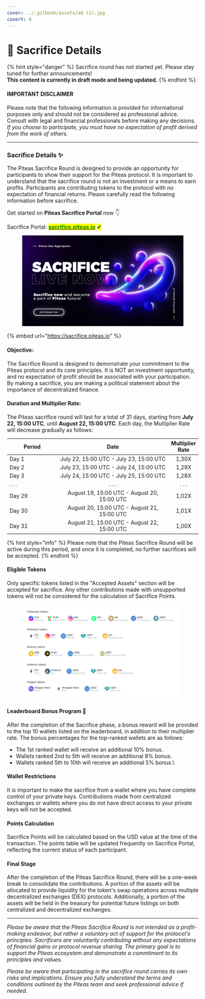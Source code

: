 ```yaml
---
cover: ../.gitbook/assets/ad (1).jpg
coverY: 0
---
```


# 🏦 Sacrifice Details

{% hint style="danger" %}
Sacrifice round has not started yet. Please stay tuned for further announcements!\
**This content is currently in draft mode and being updated.**
{% endhint %}

#### **IMPORTANT DISCLAIMER**

Please note that the following information is provided for informational purposes only and should not be considered as professional advice. Consult with legal and financial professionals before making any decisions. _If you choose to participate, you must have no expectation of profit derived from the work of others._

***

### **Sacrifice Details ✨**

The Piteas Sacrifice Round is designed to provide an opportunity for participants to show their support for the Piteas protocol. It is important to understand that the sacrifice round is not an investment or a means to earn profits. Participants are contributing tokens to the protocol with no expectation of financial returns. Please carefully read the following information before sacrifice.

Get started on **Piteas Sacrifice Portal** now 👇

Sacrifice Portal: [<mark style="color:green;">**sacrifice.piteas.io**</mark>](https://sacrifice.piteas.io) <mark style="color:green;">**✔**</mark>

<figure><img src="../.gitbook/assets/ase3.jpg" alt=""><figcaption></figcaption></figure>

{% embed url="https://sacrifice.piteas.io" %}

#### Objective:

The Sacrifice Round is designed to demonstrate your commitment to the Piteas protocol and its core principles. It is NOT an investment opportunity, and no expectation of profit should be associated with your participation. By making a sacrifice, you are making a political statement about the importance of decentralized finance.

#### Duration and Multiplier Rate:

The Piteas sacrifice round will last for a total of 31 days, starting from **July 22, 15:00 UTC**, until **August 22, 15:00 UTC**. Each day, the Multiplier Rate will decrease gradually as follows:

<table data-full-width="false"><thead><tr><th width="162.33333333333331">Period</th><th width="415" align="center">Date</th><th align="center">Multiplier Rate</th></tr></thead><tbody><tr><td>Day 1</td><td align="center">July 22, 15:00 UTC - July 23, 15:00 UTC</td><td align="center">1,30X</td></tr><tr><td>Day 2</td><td align="center">July 23, 15:00 UTC - July 24, 15:00 UTC</td><td align="center">1,29X</td></tr><tr><td>Day 3</td><td align="center">July 24, 15:00 UTC - July 25, 15:00 UTC</td><td align="center">1,28X</td></tr><tr><td>. . . </td><td align="center">. . . </td><td align="center">. . . </td></tr><tr><td>Day 29</td><td align="center">August 19, 15:00 UTC - August 20, 15:00 UTC</td><td align="center">1,02X</td></tr><tr><td>Day 30</td><td align="center">August 20, 15:00 UTC - August 21, 15:00 UTC</td><td align="center">1,01X</td></tr><tr><td>Day 31</td><td align="center">August 21, 15:00 UTC - August 22, 15:00 UTC</td><td align="center">1,00X</td></tr></tbody></table>

{% hint style="info" %}
Please note that the Piteas Sacrifice Round will be active during this period, and once it is completed, no further sacrifices will be accepted.
{% endhint %}

#### Eligible Tokens

Only specific tokens listed in the "Accepted Assets" section will be accepted for sacrifice. Any other contributions made with unsupported tokens will not be considered for the calculation of Sacrifice Points.

<figure><img src="../.gitbook/assets/Sacrifice-Portal-Piteas-io (1).png" alt=""><figcaption></figcaption></figure>

#### **Leaderboard Bonus Program 🎁**

After the completion of the Sacrifice phase, a bonus reward will be provided to the top 10 wallets listed on the leaderboard, in addition to their multiplier rate. The bonus percentages for the top-ranked wallets are as follows:

* The 1st ranked wallet will receive an additional 10% bonus.
* Wallets ranked 2nd to 5th will receive an additional 8% bonus.
* Wallets ranked 5th to 10th will receive an additional 5% bonus.\


#### Wallet Restrictions

It is important to make the sacrifice from a wallet where you have complete control of your private keys. Contributions made from centralized exchanges or wallets where you do not have direct access to your private keys will not be accepted.

#### Points Calculation

Sacrifice Points will be calculated based on the USD value at the time of the transaction. The points table will be updated frequently on Sacrifice Portal, reflecting the current status of each participant.

#### Final Stage

After the completion of the Piteas Sacrifice Round, there will be a one-week break to consolidate the contributions. A portion of the assets will be allocated to provide liquidity for the token's swap operations across multiple decentralized exchanges (DEX) protocols. Additionally, a portion of the assets will be held in the treasury for potential future listings on both centralized and decentralized exchanges.

***

_Please be aware that the Piteas Sacrifice Round is not intended as a profit-making endeavor, but rather a voluntary act of support for the protocol's principles. Sacrificers are voluntarily contributing without any expectations of financial gains or protocol revenue sharing. The primary goal is to support the Piteas ecosystem and demonstrate a commitment to its principles and values._

_Please be aware that participating in the sacrifice round carries its own risks and implications. Ensure you fully understand the terms and conditions outlined by the Piteas team and seek professional advice if needed._
